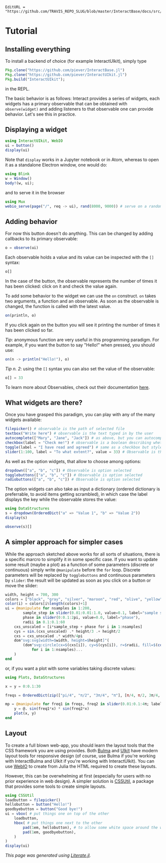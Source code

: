 ```@meta
EditURL = "https://github.com/TRAVIS_REPO_SLUG/blob/master/InteractBase/docs/src/tutorial.jl"
```

# Tutorial

## Installing everything

To install a backend of choice (for example InteractUIkit), simply type
```julia
Pkg.clone("https://github.com/piever/InteractBase.jl")
Pkg.clone("https://github.com/piever/InteractUIkit.jl")
Pkg.build("InteractUIkit");
```

in the REPL.

The basic behavior is as follows: Interact provides a series of widgets, each widgets has a primary observable that can be obtained with `observe(widget)` and adding listeners to that observable one can provide behavior. Let's see this in practice.

## Displaying a widget

```julia
using InteractUIkit, WebIO
ui = button()
display(ui)
```

Note that `display` works in a Jupyter notebook or in Atom, whereas to open it as a standalone Electron window, one would do:

```julia
using Blink
w = Window()
body!(w, ui);
```

and to serve it in the browser

```julia
using Mux
webio_serve(page("/", req -> ui), rand(8000, 9000)) # serve on a random port
```

## Adding behavior
For now this button doesn't do anything. This can be changed by adding callbacks to its primary observable:

```julia
o = observe(ui)
```

Each observable holds a value and its value can be inspected with the `[]` syntax:

```julia
o[]
```

In the case of the button, the observable represents the number of times it has been clicked: click on it and check the value again.

To add some behavior to the widget we can use the `on` construct. `on` takes two arguments, a function and an observable. As soon as the observable is changed, the function is called with the latest value.

```julia
on(println, o)
```

If you click again on the button you will see it printing the number of times it has been clicked so far.

*Tip*: anonymous function are very useful in this programming paradigm. For example, if you want the button to say "Hello!" when pressed, you should use:

```julia
on(n -> println("Hello!"), o)
```

*Tip n. 2*: using the `[]` syntax you can also set the value of the observable:

```julia
o[] = 33
```

To learn more about Observables, check out their documentation [here](https://juliagizmos.github.io/Observables.jl/latest/).
## What widgets are there?

Once you have grasped this paradigm, you can play with any of the many widgets available:

```julia
filepicker() # observable is the path of selected file
textbox("Write here") # observable is the text typed in by the user
autocomplete(["Mary", "Jane", "Jack"]) # as above, but you can autocomplete words
checkbox(label = "Check me!") # observable is a boolean describing whether it's ticked
toggle(label = "I have read and agreed") # same as a checkbox but styled differently
slider(1:100, label = "To what extent?", value = 33) # Observable is the number selected
```

As well as the option widgets, that allow to choose among options:

```julia
dropdown(["a", "b", "c"]) # Observable is option selected
togglebuttons(["a", "b", "c"]) # Observable is option selected
radiobuttons(["a", "b", "c"]) # Observable is option selected
```

The option widgets can also take as input a dictionary (ordered dictionary is preferrable, to avoid items getting scrambled), in which case the label displays the key while the observable stores the value:

```julia
using DataStructures
s = dropdown(OrderedDict("a" => "Value 1", "b" => "Value 2"))
display(s)
```

```julia
observe(s)[]
```

## A simpler approach for simpler cases

While the approach sketched above works for all sorts of situations, there is a specific marcro to simplify it in some specific case. If you want to update some result (maybe a plot) as a function of some parameters (discrete or continuous) simply write `@manipulate` before the `for` loop. Discrete parameters will be replaced by `togglebuttons` and continuous parameters by `slider`: the result will be updated as soon as you click on a button or move the slider:

```julia
width, height = 700, 300
colors = ["black", "gray", "silver", "maroon", "red", "olive", "yellow", "green", "lime", "teal", "aqua", "navy", "blue", "purple", "fuchsia"]
color(i) = colors[i%length(colors)+1]
ui = @manipulate for nsamples in 1:200,
        sample_step in slider(0.01:0.01:1.0, value=0.1, label="sample step"),
        phase in slider(0:0.1:2pi, value=0.0, label="phase"),
        radii in 0.1:0.1:60
    cxs_unscaled = [i*sample_step + phase for i in 1:nsamples]
    cys = sin.(cxs_unscaled) .* height/3 .+ height/2
    cxs = cxs_unscaled .* width/4pi
    dom"svg:svg[width=$width, height=$height]"(
        (dom"svg:circle[cx=$(cxs[i]), cy=$(cys[i]), r=$radii, fill=$(color(i))]"()
            for i in 1:nsamples)...
    )
end
```

or, if you want a plot with some variables taking discrete values:

```julia
using Plots, DataStructures

x = y = 0:0.1:30

freqs = OrderedDict(zip(["pi/4", "π/2", "3π/4", "π"], [π/4, π/2, 3π/4, π]))

mp = @manipulate for freq1 in freqs, freq2 in slider(0.01:0.1:4π; label="freq2")
    y = @. sin(freq1*x) * sin(freq2*x)
    plot(x, y)
end
```

## Layout

To create a full blown web-app, you should learn the layout tools that the CSS framework you are using provides. Both [Bulma](https://bulma.io/) and [UIkit](https://getuikit.com/) have modern layout tools for responsive design (of course, use Bulma if you're working with InteractBulma and UIkit if you're working with InteractUIkit). You can use [WebIO](https://github.com/JuliaGizmos/WebIO.jl) to create from Julia the HTML required to create these layouts.

However, this can be overwhelming at first (especially for users with no prior experience in web design). A simpler solution is [CSSUtil](https://github.com/JuliaGizmos/CSSUtil.jl), a package that provides some tools to create simple layouts.

```julia
using CSSUtil
loadbutton = filepicker()
hellobutton = button("Hello!")
goodbyebutton = button("Good bye!")
ui = vbox( # put things one on top of the other
    loadbutton,
    hbox( # put things one next to the other
        pad(1em, hellobutton), # to allow some white space around the widget
        pad(1em, goodbyebutton),
    )
)
display(ui)
```

*This page was generated using [Literate.jl](https://github.com/fredrikekre/Literate.jl).*

